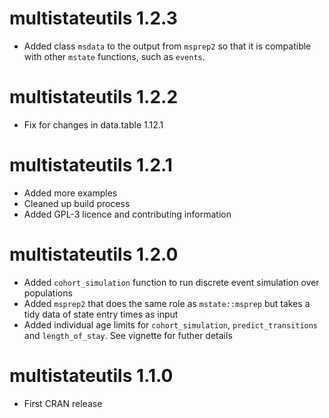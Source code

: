 # multistateutils 1.2.3

  - Added class `msdata` to the output from `msprep2` so that it is compatible with other `mstate` functions, such as `events`. 
  
# multistateutils 1.2.2

  - Fix for changes in data.table 1.12.1

# multistateutils 1.2.1

  - Added more examples
  - Cleaned up build process
  - Added GPL-3 licence and contributing information
  
# multistateutils 1.2.0

  - Added `cohort_simulation` function to run discrete event simulation over populations
  - Added `msprep2` that does the same role as `mstate::msprep` but takes a tidy data of state entry times as input
  - Added individual age limits for `cohort_simulation`, `predict_transitions` and `length_of_stay`. See vignette for futher details

# multistateutils 1.1.0

  - First CRAN release



